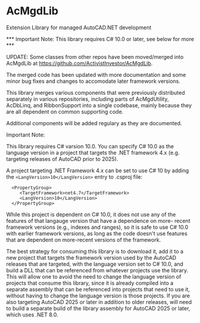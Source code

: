 # AcMgdLib
Extension Library for managed AutoCAD.NET development

*** Important Note: This library requires C# 10.0 or later, 
see below for more ***

UPDATE: Some classes from other repos have been moved/merged
into AcMgdLib at https://github.com/ActivistInvestor/AcMgdLib.

The merged code has been updated with more documentation
and some minor bug fixes and changes to accomodate later
framework versions.

This library merges various components that were previously distributed
separately in various repositories, including parts of AcMgdUtility, 
AcDbLinq, and RibbonSupport into a single codebase, mainly because they 
are all dependent on common supporting code.

Additional components will be added regulary as they are documented.

Important Note:

This library requires C# varsion 10.0. You can specify C# 10.0 as the
language version in a project that targets the .NET framework 4.x (e.g.
targeting releases of AutoCAD prior to 2025).

A project targeting .NET Framework 4.x can be set to use C# 10 by
adding the `<LangVersion>10</LangVersion>` entry to .csproj file:

```
  <PropertyGroup>
     <TargetFramework>net4.7</TargetFramework>
     <LangVersion>10</LangVersion>
  </PropertyGroup>
```
While this project is dependent on C# 10.0, it does not use any of
the features of that langauge version that have a dependence on more-
recent framework versions (e.g., indexes and ranges), so it is safe
to use C# 10.0 with earlier framework versions, as long as the code
doesn't use features that are dependent on more-recent versions of
the framework.

The best strategy for consuming this library is to download it, add
it to a new project that targets the framework version used by the
AutoCAD releases that are targeted, with the language version set to
C# 10.0, and build a DLL that can be referenced from whatever projects
use the library. This will allow one to avoid the need to change the
language version of projects that consume this library, since it is
already compiled into a separate assembly that can be referenced into
projects that need to use it, without having to change the language
version is those projects. If you are also targeting AutoCAD 2025 or 
later in addition to older releases, will need to build a separate 
build of the library assembly for AutoCAD 2025 or later, which uses
.NET 8.0.
